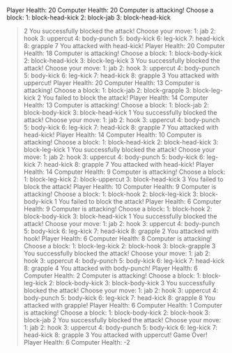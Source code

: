 Player Health: 20
Computer Health: 20
Computer is attacking! Choose a block:
1: block-head-kick
2: block-jab
3: block-head-kick
> 2
You successfully blocked the attack!
Choose your move:
1: jab
2: hook
3: uppercut
4: body-punch
5: body-kick
6: leg-kick
7: head-kick
8: grapple
> 7
You attacked with head-kick!
Player Health: 20
Computer Health: 18
Computer is attacking! Choose a block:
1: block-body-kick
2: block-head-kick
3: block-leg-kick
> 3
You successfully blocked the attack!
Choose your move:
1: jab
2: hook
3: uppercut
4: body-punch
5: body-kick
6: leg-kick
7: head-kick
8: grapple
> 3
You attacked with uppercut!
Player Health: 20
Computer Health: 13
Computer is attacking! Choose a block:
1: block-jab
2: block-grapple
3: block-leg-kick
> 2
You failed to block the attack!
Player Health: 14
Computer Health: 13
Computer is attacking! Choose a block:
1: block-jab
2: block-body-kick
3: block-head-kick
> 1
You successfully blocked the attack!
Choose your move:
1: jab
2: hook
3: uppercut
4: body-punch
5: body-kick
6: leg-kick
7: head-kick
8: grapple
> 7
You attacked with head-kick!
Player Health: 14
Computer Health: 10
Computer is attacking! Choose a block:
1: block-head-kick
2: block-head-kick
3: block-leg-kick
> 1
You successfully blocked the attack!
Choose your move:
1: jab
2: hook
3: uppercut
4: body-punch
5: body-kick
6: leg-kick
7: head-kick
8: grapple
> 7
You attacked with head-kick!
Player Health: 14
Computer Health: 9
Computer is attacking! Choose a block:
1: block-leg-kick
2: block-uppercut
3: block-head-kick
> 3
You failed to block the attack!
Player Health: 10
Computer Health: 9
Computer is attacking! Choose a block:
1: block-hook
2: block-leg-kick
3: block-body-kick
> 1
You failed to block the attack!
Player Health: 6
Computer Health: 9
Computer is attacking! Choose a block:
1: block-hook
2: block-body-kick
3: block-head-kick
> 1
You successfully blocked the attack!
Choose your move:
1: jab
2: hook
3: uppercut
4: body-punch
5: body-kick
6: leg-kick
7: head-kick
8: grapple
> 2
You attacked with hook!
Player Health: 6
Computer Health: 8
Computer is attacking! Choose a block:
1: block-leg-kick
2: block-hook
3: block-grapple
> 3
You successfully blocked the attack!
Choose your move:
1: jab
2: hook
3: uppercut
4: body-punch
5: body-kick
6: leg-kick
7: head-kick
8: grapple
> 4
You attacked with body-punch!
Player Health: 6
Computer Health: 2
Computer is attacking! Choose a block:
1: block-leg-kick
2: block-body-kick
3: block-body-kick
> 3
You successfully blocked the attack!
Choose your move:
1: jab
2: hook
3: uppercut
4: body-punch
5: body-kick
6: leg-kick
7: head-kick
8: grapple
> 8
You attacked with grapple!
Player Health: 6
Computer Health: 1
Computer is attacking! Choose a block:
1: block-body-kick
2: block-hook
3: block-jab
> 2
You successfully blocked the attack!
Choose your move:
1: jab
2: hook
3: uppercut
4: body-punch
5: body-kick
6: leg-kick
7: head-kick
8: grapple
> 3
You attacked with uppercut!
Game Over!
Player Health: 6
Computer Health: -2
